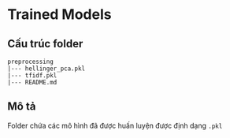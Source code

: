 # Trained Models
## Cấu trúc folder
```
preprocessing
|--- hellinger_pca.pkl
|--- tfidf.pkl
|--- README.md             
```
## Mô tả
Folder chứa các mô hình đã được huấn luyện được định dạng `.pkl`
